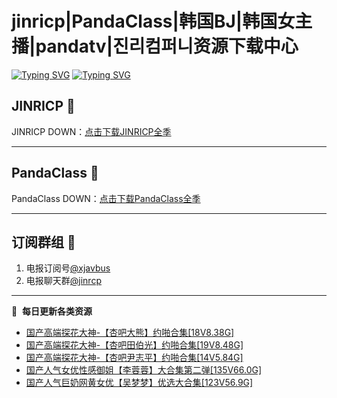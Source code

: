 # jinricp|PandaClass|韩国BJ|韩国女主播|pandatv|진리컴퍼니资源下载中心   
[![Typing SVG](https://readme-typing-svg.herokuapp.com?font=Fira+Code&pause=1000&center=true&vCenter=true&random=true&width=435&lines=所有链接都需要翻墙访问)](https://jinri-cp.neocities.org/free.html)
[![Typing SVG](https://readme-typing-svg.herokuapp.com?font=Fira+Code&pause=1000&center=true&vCenter=true&random=true&width=435&lines=点击进入福利资源下载中心)](https://pandaclass.neocities.org/)
## JINRICP 👋   
JINRICP DOWN：[点击下载JINRICP全季](https://mypikpak.com/s/VODz7HXQoqcX0UrvaXfDtFoPo1)
****
## PandaClass 💯   
PandaClass DOWN：[点击下载PandaClass全季](https://mypikpak.com/s/VOKOTZkoEnkyvCnELVSquM97o1)   
****
## 订阅群组 🔞
1. 电报订阅号[@xjavbus](https://t.me/xjavbus)
2. 电报聊天群[@jinrcp](https://t.me/jinrcp)
**** 
📕 &nbsp;**每日更新各类资源**
<!-- BLOG-POST-LIST:START -->
- [国产高端探花大神-【杏吧大熊】约啪合集[18V8.38G]](https://fuli.rulel.com/479.html)
- [国产高端探花大神-【杏吧田伯光】约啪合集[19V8.48G]](https://fuli.rulel.com/478.html)
- [国产高端探花大神-【杏吧尹志平】约啪合集[14V5.84G]](https://fuli.rulel.com/477.html)
- [国产人气女优性感御姐【李蓉蓉】大合集第二弹[135V66.0G]](https://fuli.rulel.com/476.html)
- [国产人气巨奶网黄女优【吴梦梦】优选大合集[123V56.9G]](https://fuli.rulel.com/475.html)
<!-- BLOG-POST-LIST:END -->
